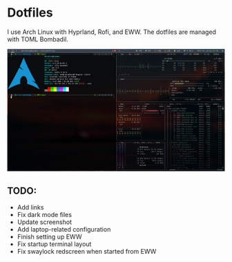 # Dotfiles

I use Arch Linux with Hyprland, Rofi, and EWW.
The dotfiles are managed with TOML Bombadil.

![Two terminals open side by side on my laptop, the left with the output of fastfetch and the right with btop](https://raw.githubusercontent.com/MichaelMBradley/dotfiles/master/laptop.png)

## TODO:
* Add links
* Fix dark mode files
* Update screenshot
* Add laptop-related configuration
* Finish setting up EWW
* Fix startup terminal layout
* Fix swaylock redscreen when started from EWW

